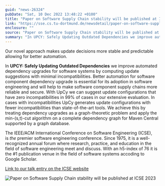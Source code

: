 ```yaml
---
guid: "news-26324"
pubDate: "Sat, 10 Dec 2022 13:48:22 +0100"
title: "Paper on Software Supply Chain stability will be published at ICSE 2023"
link: "https://sse.cs.tu-dortmund.de/newsdetail/paper-on-software-supply-chain-stability-will-be-published-at-icse-2023-26324/"
enclosure: ""
source: "Paper on Software Supply Chain stability will be published at ICSE 2023"
summary: "In UPCY: Safely Updating Outdated Dependencies we improve automated dependency upgrades for software systems by computing update suggestions with minimal incompatibilities."
---
```

Our novel approach makes update decisions more stable and predictable allowing for better automation.

In **UPCY: Safely Updating Outdated Dependencies** we improve automated dependency upgrades for software systems by computing update suggestions with minimal incompatibilities. Better automation for software component dependency upgrade is essential for its adoption in software engineering and will help to make software component supply chains more reliable and secure. With UpCy we can suggest update configurations that have zero incompatibilities in 99% of cases in our extensive evaluation. In cases with incompatibilities UpCy generates update configurations with fewer incompatibilities than state-of-the-art tools. We achieve this by treating dependency upgrades as a graph-theoretic problem and apply the min-(s,t)-cut algorithm on a complete dependency graph for Maven Central supported by a graph database.

The IEEE/ACM International Conference on Soft­ware Engineering (ICSE), is *the* premier software engineering con­fe­rence. Since 1975, it is a well-recognized annual forum where re­search, practice, and education in the field of software engineering meet and discuss. With an h5-index of 76 it is the #1 publication venue in the field of software systems accoding to Google Scholar.

[Link to our talk entry on the ICSE website](https://conf.researchr.org/details/icse-2023/icse-2023-technical-track/72/UpCy-Safely-Updating-Outdated-Dependencies)

![Paper on Software Supply Chain stability will be published at ICSE 2023](/images/news-26324_2.png)
